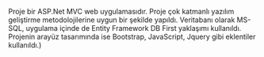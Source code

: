 Proje bir ASP.Net MVC web uygulamasıdır. Proje çok katmanlı yazılım geliştirme metodolojilerine uygun bir şekilde yapıldı. Veritabanı olarak MS-SQL, uygulama içinde de Entity Framework DB First yaklaşımı kullanıldı. Projenin arayüz tasarımında ise Bootstrap, JavaScript, Jquery gibi eklentiler kullanıldı.)
